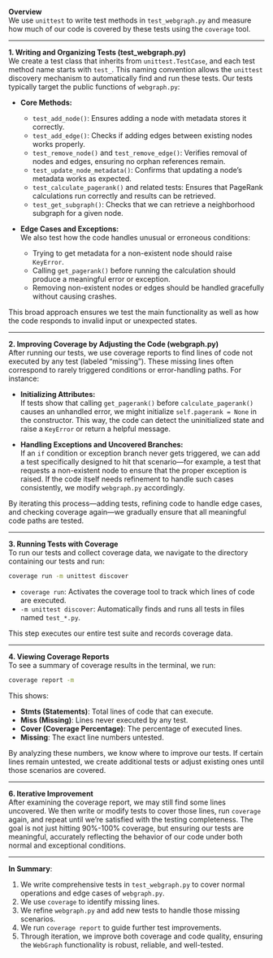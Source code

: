 **Overview**  
 We use `unittest` to write test methods in `test_webgraph.py` and measure how much of our code is covered by these tests using the `coverage` tool.

---

**1. Writing and Organizing Tests (test_webgraph.py)**  
We create a test class that inherits from `unittest.TestCase`, and each test method name starts with `test_`. This naming convention allows the `unittest` discovery mechanism to automatically find and run these tests. Our tests typically target the public functions of `webgraph.py`:

- **Core Methods:**  
  - `test_add_node()`: Ensures adding a node with metadata stores it correctly.  
  - `test_add_edge()`: Checks if adding edges between existing nodes works properly.  
  - `test_remove_node()` and `test_remove_edge()`: Verifies removal of nodes and edges, ensuring no orphan references remain.  
  - `test_update_node_metadata()`: Confirms that updating a node’s metadata works as expected.  
  - `test_calculate_pagerank()` and related tests: Ensures that PageRank calculations run correctly and results can be retrieved.  
  - `test_get_subgraph()`: Checks that we can retrieve a neighborhood subgraph for a given node.

- **Edge Cases and Exceptions:**  
  We also test how the code handles unusual or erroneous conditions:  
  - Trying to get metadata for a non-existent node should raise `KeyError`.  
  - Calling `get_pagerank()` before running the calculation should produce a meaningful error or exception.  
  - Removing non-existent nodes or edges should be handled gracefully without causing crashes.

This broad approach ensures we test the main functionality as well as how the code responds to invalid input or unexpected states.

---

**2. Improving Coverage by Adjusting the Code (webgraph.py)**  
After running our tests, we use coverage reports to find lines of code not executed by any test (labeled “missing”). These missing lines often correspond to rarely triggered conditions or error-handling paths. For instance:

- **Initializing Attributes:**  
  If tests show that calling `get_pagerank()` before `calculate_pagerank()` causes an unhandled error, we might initialize `self.pagerank = None` in the constructor. This way, the code can detect the uninitialized state and raise a `KeyError` or return a helpful message.

- **Handling Exceptions and Uncovered Branches:**  
  If an `if` condition or exception branch never gets triggered, we can add a test specifically designed to hit that scenario—for example, a test that requests a non-existent node to ensure that the proper exception is raised. If the code itself needs refinement to handle such cases consistently, we modify `webgraph.py` accordingly.

By iterating this process—adding tests, refining code to handle edge cases, and checking coverage again—we gradually ensure that all meaningful code paths are tested.

---

**3. Running Tests with Coverage**  
To run our tests and collect coverage data, we navigate to the directory containing our tests and run:

```bash
coverage run -m unittest discover
```

- `coverage run`: Activates the coverage tool to track which lines of code are executed.  
- `-m unittest discover`: Automatically finds and runs all tests in files named `test_*.py`.

This step executes our entire test suite and records coverage data.

---

**4. Viewing Coverage Reports**  
To see a summary of coverage results in the terminal, we run:

```bash
coverage report -m
```

This shows:

- **Stmts (Statements)**: Total lines of code that can execute.  
- **Miss (Missing)**: Lines never executed by any test.  
- **Cover (Coverage Percentage)**: The percentage of executed lines.  
- **Missing**: The exact line numbers untested.

By analyzing these numbers, we know where to improve our tests. If certain lines remain untested, we create additional tests or adjust existing ones until those scenarios are covered.

---

**6. Iterative Improvement**  
After examining the coverage report, we may still find some lines uncovered. We then write or modify tests to cover those lines, run `coverage` again, and repeat until we’re satisfied with the testing completeness. The goal is not just hitting 90%-100% coverage, but ensuring our tests are meaningful, accurately reflecting the behavior of our code under both normal and exceptional conditions.

---

**In Summary**:  
1. We write comprehensive tests in `test_webgraph.py` to cover normal operations and edge cases of `webgraph.py`.  
2. We use `coverage` to identify missing lines.  
3. We refine `webgraph.py` and add new tests to handle those missing scenarios.  
4. We run `coverage report` to guide further test improvements.  
5. Through iteration, we improve both coverage and code quality, ensuring the `WebGraph` functionality is robust, reliable, and well-tested.